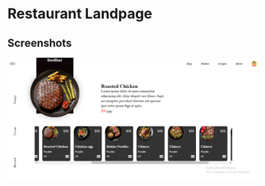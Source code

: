 
# Restaurant Landpage


## Screenshots

![App Screenshot](https://github.com/sagarDhuri999/Restaurant-landing-page/blob/main/images/webscreen%20shoot%20edit.png)

